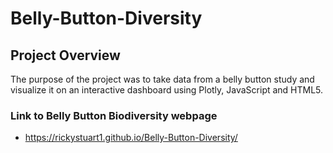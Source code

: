 # Belly-Button-Diversity
## Project Overview
The purpose of the project was to take data from a belly button study and visualize it on an interactive dashboard using Plotly, JavaScript and HTML5. 

### Link to Belly Button Biodiversity webpage
- https://rickystuart1.github.io/Belly-Button-Diversity/

